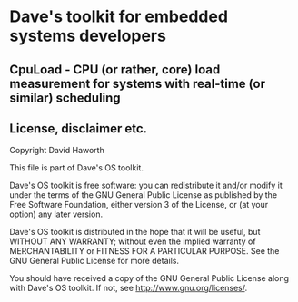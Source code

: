 # Dave's toolkit for embedded systems developers

## CpuLoad - CPU (or rather, core) load measurement for systems with real-time (or similar) scheduling

## License, disclaimer etc.

Copyright David Haworth

This file is part of Dave's OS toolkit.

Dave's OS toolkit is free software: you can redistribute it and/or modify
it under the terms of the GNU General Public License as published by
the Free Software Foundation, either version 3 of the License, or
(at your option) any later version.

Dave's OS toolkit is distributed in the hope that it will be useful,
but WITHOUT ANY WARRANTY; without even the implied warranty of
MERCHANTABILITY or FITNESS FOR A PARTICULAR PURPOSE.  See the
GNU General Public License for more details.

You should have received a copy of the GNU General Public License
along with Dave's OS toolkit.  If not, see <http://www.gnu.org/licenses/>.
